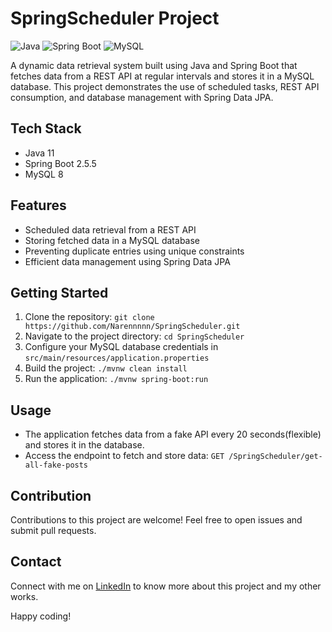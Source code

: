 # SpringScheduler Project

![Java](https://img.shields.io/badge/Java-11-orange)
![Spring Boot](https://img.shields.io/badge/Spring%20Boot-2.5.5-green)
![MySQL](https://img.shields.io/badge/MySQL-8-blue)

A dynamic data retrieval system built using Java and Spring Boot that fetches data from a REST API at regular intervals and stores it in a MySQL database. This project demonstrates the use of scheduled tasks, REST API consumption, and database management with Spring Data JPA.

## Tech Stack

- Java 11
- Spring Boot 2.5.5
- MySQL 8

## Features

- Scheduled data retrieval from a REST API
- Storing fetched data in a MySQL database
- Preventing duplicate entries using unique constraints
- Efficient data management using Spring Data JPA

## Getting Started

1. Clone the repository: `git clone https://github.com/Narennnnn/SpringScheduler.git`
2. Navigate to the project directory: `cd SpringScheduler`
3. Configure your MySQL database credentials in `src/main/resources/application.properties`
4. Build the project: `./mvnw clean install`
5. Run the application: `./mvnw spring-boot:run`

## Usage

- The application fetches data from a fake API every 20 seconds(flexible) and stores it in the database.
- Access the endpoint to fetch and store data: `GET /SpringScheduler/get-all-fake-posts`

## Contribution

Contributions to this project are welcome! Feel free to open issues and submit pull requests.

## Contact

Connect with me on [LinkedIn](https://www.linkedin.com/in/yourlinkedinprofile/) to know more about this project and my other works.

Happy coding!
